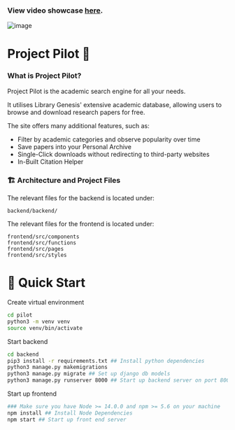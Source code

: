 ### View video showcase [here](https://vimeo.com/995710839?share=copy).

![image](https://github.com/user-attachments/assets/697a629e-338f-4fc5-b213-9a7e75176c08)


# Project Pilot  🛫

### What is Project Pilot?

Project Pilot is the academic search engine for all your needs.

It utilises Library Genesis' extensive academic database, allowing users to browse and download research papers for free. 

The site offers many additional features, such as:
* Filter by academic categories and observe popularity over time
* Save papers into your Personal Archive
* Single-Click downloads without redirecting to third-party websites
* In-Built Citation Helper

### 🏗 Architecture and Project Files

 The relevant files for the backend is located under: 
```
backend/backend/ 
```
The relevant files for the frontend is located under:
```
frontend/src/components
frontend/src/functions
frontend/src/pages
frontend/src/styles
```

# 🚀 Quick Start 

Create virtual environment
```zsh
cd pilot
python3 -m venv venv
source venv/bin/activate 
```
Start backend 
```zsh
cd backend 
pip3 install -r requirements.txt ## Install python dependencies
python3 manage.py makemigrations 
python3 manage.py migrate ## Set up django db models
python3 manage.py runserver 8000 ## Start up backend server on port 8000
```

Start up frontend
```zsh
### Make sure you have Node >= 14.0.0 and npm >= 5.6 on your machine
npm install ## Install Node Dependencies
npm start ## Start up front end server
```
